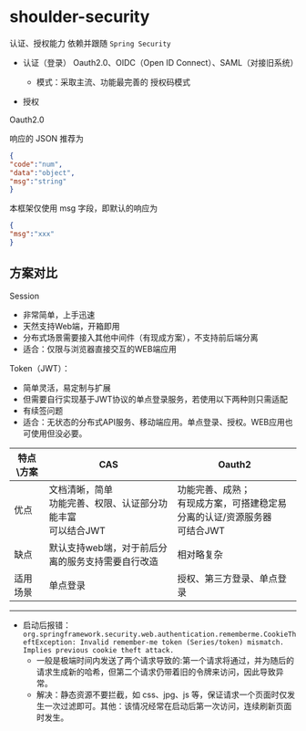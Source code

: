 # shoulder-security

认证、授权能力
依赖并跟随 `Spring Security`

- 认证（登录） Oauth2.0、OIDC（Open ID Connect）、SAML（对接旧系统）
    - 模式：采取主流、功能最完善的 授权码模式

- 授权

Oauth2.0

响应的 JSON 推荐为
```json
{
"code":"num",
"data":"object",
"msg":"string"
}
```
本框架仅使用 msg 字段，即默认的响应为
```json
{
"msg":"xxx"
}
```

## 方案对比

Session
- 非常简单，上手迅速
- 天然支持Web端，开箱即用
- 分布式场景需要接入其他中间件（有现成方案），不支持前后端分离
- 适合：仅限与浏览器直接交互的WEB端应用


Token（JWT）：
- 简单灵活，易定制与扩展
- 但需要自行实现基于JWT协议的单点登录服务，若使用以下两种则只需适配
- 有续签问题
- 适合：无状态的分布式API服务、移动端应用。单点登录、授权。WEB应用也可使用但没必要。

| 特点\方案 | CAS | Oauth2 |
| --- | --- | --- |
| 优点 | 文档清晰，简单<br>功能完善、权限、认证部分功能丰富<br>可以结合JWT | 功能完善、成熟；<br>有现成方案，可搭建稳定易分离的认证/资源服务器<br>可结合JWT |
| 缺点 | 默认支持web端，对于前后分离的服务支持需要自行改造 | 相对略复杂 |
| 适用场景 | 单点登录 | 授权、第三方登录、单点登录 |

---

- 启动后报错：`org.springframework.security.web.authentication.rememberme.CookieTheftException: Invalid remember-me token (Series/token) mismatch. Implies previous cookie theft attack.`
    - 一般是极端时间内发送了两个请求导致的:第一个请求将通过，并为随后的请求生成新的哈希，但第二个请求仍带着旧的令牌来访问，因此导致异常。
    - 解决：静态资源不要拦截，如 css、jpg、js 等，保证请求一个页面时仅发生一次过滤即可。其他：该情况经常在启动后第一次访问，连续刷新页面时发生。
    

